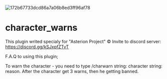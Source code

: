 ![172b67733dcd86a7a06b8ed3ff96af78](https://user-images.githubusercontent.com/69389178/130133901-46abd2a0-734a-4a35-b081-a1d634151dc6.png)
# character_warns
This plugin writed specialy for "Asterion Project" ©
Invite to discord server: https://discord.gg/kSJxpfZTvT

F.A.Q to using this plugin;

To warn the character - you need to type /charwarn string: character string: reason.
After the character get 3 warns, then he getting banned.
